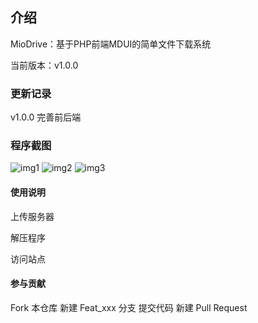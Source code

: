 ## 介绍
MioDrive：基于PHP前端MDUI的简单文件下载系统

当前版本：v1.0.0

### 更新记录
v1.0.0
完善前后端

### 程序截图
![img1](https://ss.bscstorage.com/wpteam-shushuicu/miomoe/miodrive_readme_img1.png)
![img2](https://ss.bscstorage.com/wpteam-shushuicu/miomoe/miodrive_readme_img2.png)
![img3](https://ss.bscstorage.com/wpteam-shushuicu/miomoe/miodrive_readme_img3.png)

#### 使用说明
上传服务器

解压程序

访问站点

#### 参与贡献
Fork 本仓库
新建 Feat_xxx 分支
提交代码
新建 Pull Request
